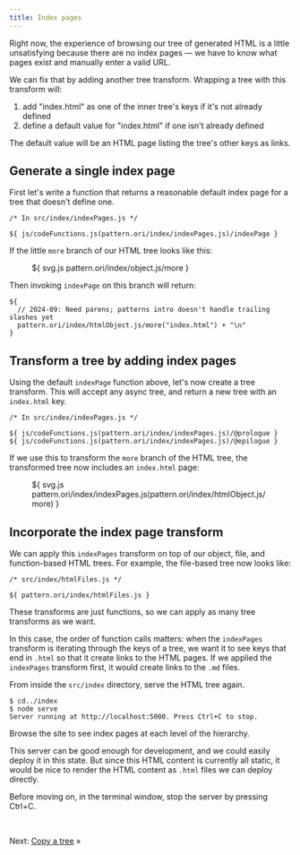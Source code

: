 ```yaml
---
title: Index pages
---
```


Right now, the experience of browsing our tree of generated HTML is a little unsatisfying because there are no index pages — we have to know what pages exist and manually enter a valid URL.

We can fix that by adding another tree transform. Wrapping a tree with this transform will:

1. add "index.html" as one of the inner tree's keys if it's not already defined
2. define a default value for "index.html" if one isn't already defined

The default value will be an HTML page listing the tree's other keys as links.

## Generate a single index page

First let's write a function that returns a reasonable default index page for a tree that doesn't define one.

```${'js'}
/* In src/index/indexPages.js */

${ js/codeFunctions.js(pattern.ori/index/indexPages.js)/indexPage }
```

If the little `more` branch of our HTML tree looks like this:

<figure>
${ svg.js pattern.ori/index/object.js/more }
</figure>

Then invoking `indexPage` on this branch will return:

```${'html'}
${
  // 2024-09: Need parens; patterns intro doesn't handle trailing slashes yet
  pattern.ori/index/htmlObject.js/more("index.html") + "\n"
}
```

## Transform a tree by adding index pages

Using the default `indexPage` function above, let's now create a tree transform. This will accept any async tree, and return a new tree with an `index.html` key.

```${'js'}
/* In src/index/indexPages.js */

${ js/codeFunctions.js(pattern.ori/index/indexPages.js)/@prologue }
${ js/codeFunctions.js(pattern.ori/index/indexPages.js)/@epilogue }
```

If we use this to transform the `more` branch of the HTML tree, the transformed tree now includes an `index.html` page:

<figure>
${ svg.js pattern.ori/index/indexPages.js(pattern.ori/index/htmlObject.js/more) }
</figure>

## Incorporate the index page transform

We can apply this `indexPages` transform on top of our object, file, and function-based HTML trees. For example, the file-based tree now looks like:

```${'js'}
/* src/index/htmlFiles.js */

${ pattern.ori/index/htmlFiles.js }
```

These transforms are just functions, so we can apply as many tree transforms as we want.

In this case, the order of function calls matters: when the `indexPages` transform is iterating through the keys of a tree, we want it to see keys that end in `.html` so that it create links to the HTML pages. If we applied the `indexPages` transform first, it would create links to the `.md` files.

<span class="tutorialStep"></span> From inside the `src/index` directory, serve the HTML tree again.

```console
$ cd../index
$ node serve
Server running at http://localhost:5000. Press Ctrl+C to stop.
```

<span class="tutorialStep"></span> Browse the site to see index pages at each level of the hierarchy.

This server can be good enough for development, and we could easily deploy it in this state. But since this HTML content is currently all static, it would be nice to render the HTML content as `.html` files we can deploy directly.

<span class="tutorialStep"></span> Before moving on, in the terminal window, stop the server by pressing Ctrl+C.

&nbsp;

Next: [Copy a tree](copy.html) »
